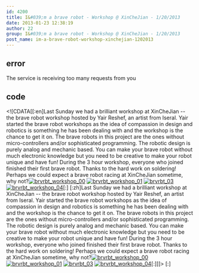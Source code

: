 ```yaml
---
id: 4200
title: I&#039;m a brave robot - Workshop @ XinCheJian - 1/20/2013
date: 2013-01-23 12:38:19
author: 22
group: I&#039;m a brave robot - Workshop @ XinCheJian - 1/20/2013
post_name: im-a-brave-robot-workshop-xinchejian-1202013
---
```


## error
The service is receiving too many requests from you

## code
 <!\[CDATA\[\[:en\]Last Sunday we had a brilliant workshop at XinCheJian -- the brave robot workshop hosted by Yair Reshef, an artist from Iseral. Yair started the brave robot workshops as the idea of compassion in design and robotics is something he has been dealing with and the workshop is the chance to get it on. The brave robots in this project are the ones without micro-controllers and/or sophisticated programming. The robotic design is purely analog and mechanic based. You can make your brave robot without much electronic knowledge but you need to be creative to make your robot unique and have fun! During the 3 hour workshop, everyone who joined finished their first brave robot. Thanks to the hard work on soldering! Perhaps we could expect a brave robot racing at XinCheJian sometime, why not?[![brvrbt_workshop_00](http://xinchejian.com/wp-content/uploads/2013/01/vUKGkwO-600x335.jpg)](http://xinchejian.com/2013/01/23/im-a-brave-robot-workshop-xinchejian-1202013/vukgkwo/) [![brvrbt_workshop_01](http://xinchejian.com/wp-content/uploads/2013/01/L4IqAZzh-600x335.jpg)](http://xinchejian.com/2013/01/23/im-a-brave-robot-workshop-xinchejian-1202013/l4iqazzh/) [![brvrbt_03](http://xinchejian.com/wp-content/uploads/2013/01/2kYNFjwh-600x335.jpg)](http://xinchejian.com/2013/01/23/im-a-brave-robot-workshop-xinchejian-1202013/2kynfjwh/) [![brvrbt_workshop_04](http://xinchejian.com/wp-content/uploads/2013/01/Tt8yliTh-600x335.jpg)](http://xinchejian.com/2013/01/23/im-a-brave-robot-workshop-xinchejian-1202013/tt8ylith/)\[:\] \[:zh\]Last Sunday we had a brilliant workshop at XinCheJian -- the brave robot workshop hosted by Yair Reshef, an artist from Iseral. Yair started the brave robot workshops as the idea of compassion in design and robotics is something he has been dealing with and the workshop is the chance to get it on. The brave robots in this project are the ones without micro-controllers and/or sophisticated programming. The robotic design is purely analog and mechanic based. You can make your brave robot without much electronic knowledge but you need to be creative to make your robot unique and have fun! During the 3 hour workshop, everyone who joined finished their first brave robot. Thanks to the hard work on soldering! Perhaps we could expect a brave robot racing at XinCheJian sometime, why not?[![brvrbt_workshop_00](http://xinchejian.com/wp-content/uploads/2013/01/vUKGkwO-600x335.jpg)](http://xinchejian.com/2013/01/23/im-a-brave-robot-workshop-xinchejian-1202013/vukgkwo/) [![brvrbt_workshop_01](http://xinchejian.com/wp-content/uploads/2013/01/L4IqAZzh-600x335.jpg)](http://xinchejian.com/2013/01/23/im-a-brave-robot-workshop-xinchejian-1202013/l4iqazzh/) [![brvrbt_03](http://xinchejian.com/wp-content/uploads/2013/01/2kYNFjwh-600x335.jpg)](http://xinchejian.com/2013/01/23/im-a-brave-robot-workshop-xinchejian-1202013/2kynfjwh/) [![brvrbt_workshop_04](http://xinchejian.com/wp-content/uploads/2013/01/Tt8yliTh-600x335.jpg)](http://xinchejian.com/2013/01/23/im-a-brave-robot-workshop-xinchejian-1202013/tt8ylith/)\[:\]\]\]> \[:\]
